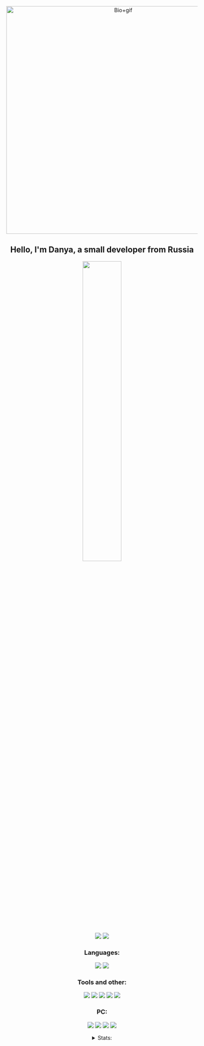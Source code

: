 <p align="center">
  <a href="https://e-z.bio/d3f0ltik" target="_blank">
    <img src="https://i.ibb.co/fzyvWNcC/standard-4.gif" alt="Bio+gif" width="600"/>
  </a>
</p>

<h2 align="center">Hello, I'm Danya, a small developer from Russia</h2>

<p align="center">
  <a href="https://discord.com/users/283314385517019136">
    <img src="https://lanyard-profile-readme.vercel.app/api/283314385517019136" width="45%">
  </a>
</p>

<p align="center">
  <img src="https://komarev.com/ghpvc/?username=defoltik1337"/>
  <img src="https://img.shields.io/github/followers/defoltik1337"/>
</p>

### <h3 align="center">Languages:</h3>
<p align="center">
  <img src="https://img.shields.io/badge/HTML5-E34F26?logo=html5&logoColor=fff&style=for-the-badge"/>
  <img src="https://img.shields.io/badge/Python-3776AB?logo=python&logoColor=fff&style=for-the-badge"/>
</p>

### <h3 align="center">Tools and other:</h3>
<p align="center">
  <img src="https://img.shields.io/badge/MSI-F00?logo=msi&logoColor=fff&style=for-the-badge"/>
  <img src="https://img.shields.io/badge/phpMyAdmin-6C78AF?logo=phpmyadmin&logoColor=fff&style=for-the-badge"/>
  <img src="https://img.shields.io/badge/Hetzner-D50C2D?logo=hetzner&logoColor=fff&style=for-the-badge"/>
  <img src="https://img.shields.io/badge/Discord-5865F2?logo=discord&logoColor=fff&style=for-the-badge"/>
  <img src="https://img.shields.io/badge/Vencord-D3859B?logo=vencord&logoColor=fff&style=for-the-badge"/>
</p>

### <h3 align="center">PC:</h3>
<p align="center">
  <img src="https://img.shields.io/badge/NVIDIA-76B900?logo=nvidia&logoColor=fff&style=for-the-badge"/>
  <img src="https://img.shields.io/badge/Intel-0071C5?logo=intel&logoColor=fff&style=for-the-badge"/>
  <img src="https://img.shields.io/badge/Samsung-1428A0?logo=samsung&logoColor=fff&style=for-the-badge"/>
  <img src="https://img.shields.io/badge/MSI-F00?logo=msi&logoColor=fff&style=for-the-badge"/>
</p>

<details>
  <summary align="center">Stats:</summary>
  <p align="center">
    <img src="https://github-readme-stats.vercel.app/api?username=defoltik1337&show_icons=true&theme=gruvbox"/>
    <img src="https://github-readme-stats.vercel.app/api/top-langs/?username=defoltik1337&layout=compact"/>
  </p>
</details>
